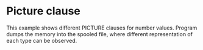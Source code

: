 # Picture clause
This example shows different PICTURE clauses for number values. Program dumps the memory into the spooled file, where different representation of each type can be observed.
